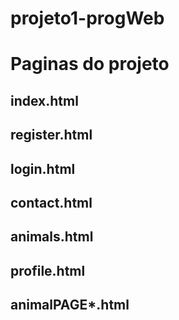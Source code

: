# projeto1-progWeb
 
# Paginas do projeto

## index.html

## register.html

## login.html

## contact.html

## animals.html

## profile.html

## animalPAGE*.html
